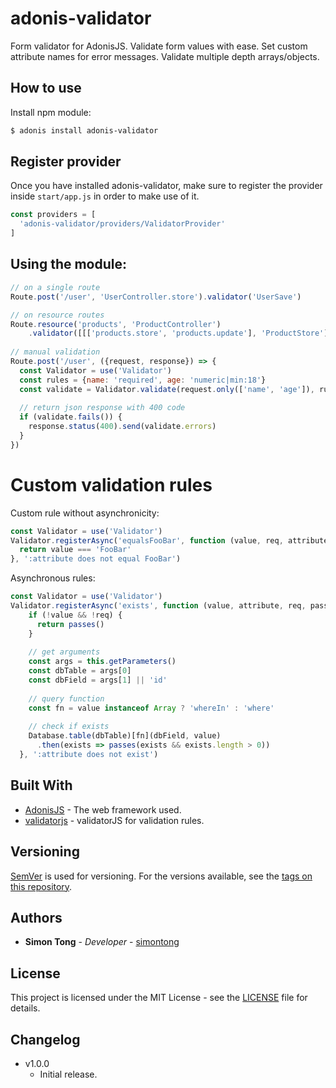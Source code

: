 # adonis-validator
Form validator for AdonisJS. Validate form values with ease.
Set custom attribute names for error messages.
Validate multiple depth arrays/objects.

## How to use

Install npm module:

```bash
$ adonis install adonis-validator
```

## Register provider

Once you have installed adonis-validator, make sure to register the provider inside `start/app.js` in order to make use of it.

```js
const providers = [
  'adonis-validator/providers/ValidatorProvider'
]
```

## Using the module:

```js
// on a single route
Route.post('/user', 'UserController.store').validator('UserSave')

// on resource routes
Route.resource('products', 'ProductController')
    .validator([[['products.store', 'products.update'], 'ProductStore']])
    
// manual validation
Route.post('/user', ({request, response}) => {
  const Validator = use('Validator')
  const rules = {name: 'required', age: 'numeric|min:18'}
  const validate = Validator.validate(request.only(['name', 'age']), rules)
  
  // return json response with 400 code
  if (validate.fails()) {
    response.status(400).send(validate.errors)
  }
})
```

# Custom validation rules

Custom rule without asynchronicity:
```js
const Validator = use('Validator')
Validator.registerAsync('equalsFooBar', function (value, req, attribute) {
  return value === 'FooBar'
}, ':attribute does not equal FooBar')
```

Asynchronous rules:
```js
const Validator = use('Validator')
Validator.registerAsync('exists', function (value, attribute, req, passes) {
    if (!value && !req) {
      return passes()
    }
  
    // get arguments
    const args = this.getParameters()
    const dbTable = args[0]
    const dbField = args[1] || 'id'
  
    // query function
    const fn = value instanceof Array ? 'whereIn' : 'where'
  
    // check if exists
    Database.table(dbTable)[fn](dbField, value)
      .then(exists => passes(exists && exists.length > 0))
  }, ':attribute does not exist')
```

## Built With

* [AdonisJS](http://adonisjs.com) - The web framework used.
* [validatorjs](https://github.com/skaterdav85/validatorjs) - validatorJS for validation rules.

## Versioning

[SemVer](http://semver.org/) is used for versioning. For the versions available, see the [tags on this repository](https://github.com/simontong/adonis-validator/tags).  

## Authors

* **Simon Tong** - *Developer* - [simontong](https://github.com/simontong)

## License

This project is licensed under the MIT License - see the [LICENSE](LICENSE) file for details.


## Changelog

- v1.0.0
  - Initial release.
  